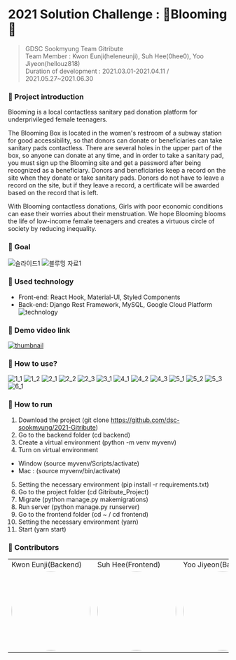 # 2021 Solution Challenge : 🌼Blooming🌼


> GDSC Sookmyung Team Gitribute <br />
> Team Member : Kwon Eunji(heleneunji), Suh Hee(0hee0), Yoo Jiyeon(hellouz818) <br />
> Duration of development : 2021.03.01-2021.04.11 / 2021.05.27~2021.06.30

### 🌼 Project introduction
Blooming is a local contactless sanitary pad donation platform for underprivileged female teenagers.

The Blooming Box is located in the women's restroom of a subway station for good accessibility, so that donors can donate or beneficiaries can take sanitary pads contactless.
There are several holes in the upper part of the box, so anyone can donate at any time, and in order to take a sanitary pad, you must sign up the Blooming site and get a password after being recognized as a beneficiary.
Donors and beneficiaries keep a record on the site when they donate or take sanitary pads.
Donors do not have to leave a record on the site, but if they leave a record, a certificate will be awarded based on the record that is left.

With Blooming contactless donations, Girls with poor economic conditions can ease their worries about their menstruation.
We hope Blooming blooms the life of low-income female teenagers and creates a virtuous circle of society by reducing inequality.

### 🌼 Goal
![슬라이드1](https://user-images.githubusercontent.com/49220095/123957903-5adc6c80-d9e7-11eb-8126-5650c823e562.PNG)
![블루밍 자료1](https://user-images.githubusercontent.com/49220095/123960673-89a81200-d9ea-11eb-8247-7f154c1fa6f3.png)


### 🌼 Used technology
 - Front-end: React Hook, Material-UI, Styled Components
 - Back-end: Django Rest Framework, MySQL, Google Cloud Platform
![technology](https://user-images.githubusercontent.com/49112482/123912431-fce46080-d9b7-11eb-948b-37ea97d93c19.jpeg)


### 🌼 Demo video link
[![thumbnail](https://user-images.githubusercontent.com/53266682/113233558-7a75d300-92da-11eb-995a-4c3f2f49e40b.png)](https://www.youtube.com/watch?v=_SYZ9VLt6eg)

### 🌼 How to use?
![1_1](https://user-images.githubusercontent.com/49112482/123909661-4a5ece80-d9b4-11eb-9bad-0f03d7d80ebf.png)
![1_2](https://user-images.githubusercontent.com/49112482/123909664-4af76500-d9b4-11eb-9604-3d041f5f9ff3.png)
![2_1](https://user-images.githubusercontent.com/49112482/123909668-4b8ffb80-d9b4-11eb-992a-2317a763bbd4.png)
![2_2](https://user-images.githubusercontent.com/49112482/123957792-2cf72800-d9e7-11eb-8d98-e095b1844453.png)
![2_3](https://user-images.githubusercontent.com/49112482/123909630-4632b100-d9b4-11eb-930b-29cd9da2e891.png)
![3_1](https://user-images.githubusercontent.com/49112482/123909635-4763de00-d9b4-11eb-9858-9f6fdcae50e4.png)
![4_1](https://user-images.githubusercontent.com/49112482/123909638-47fc7480-d9b4-11eb-9121-1e62d4bdf480.png)
![4_2](https://user-images.githubusercontent.com/49112482/123909642-48950b00-d9b4-11eb-97f7-cb96773b62f5.png)
![4_3](https://user-images.githubusercontent.com/49112482/123909646-48950b00-d9b4-11eb-8355-234d295b7d0a.png)
![5_1](https://user-images.githubusercontent.com/49112482/123909650-492da180-d9b4-11eb-9f2f-2b63b3e4bb60.png)
![5_2](https://user-images.githubusercontent.com/49112482/123910378-50a17a80-d9b5-11eb-9b8d-cc11cc9bc38e.png)
![5_3](https://user-images.githubusercontent.com/49112482/123909655-49c63800-d9b4-11eb-9567-5af06b149ec6.png)
![6_1](https://user-images.githubusercontent.com/49112482/123909658-4a5ece80-d9b4-11eb-8856-8ce397096183.png)


### 🌼 How to run
1. Download the project (git clone https://github.com/dsc-sookmyung/2021-Gitribute)
2. Go to the backend folder (cd backend)
3. Create a virtual environment (python -m venv myvenv)
4. Turn on virtual environment
 - Window (source myvenv/Scripts/activate)
 - Mac : (source myvenv/bin/activate)
5. Setting the necessary environment (pip install -r requirements.txt)
6. Go to the project folder (cd Gitribute_Project)
7. Migrate (python manage.py makemigrations)
8. Run server (python manage.py runserver)
9. Go to the frontend folder (cd ~ / cd frontend)
10. Setting the necessary environment (yarn)
11. Start (yarn start)

### 🌼 Contributors

<table>
  <tr>
    <td>Kwon Eunji(Backend)</td>
    <td>Suh Hee(Frontend)</td>
    <td>Yoo Jiyeon(Backend)</td>
  </tr>
  <tr>
    <td>
      <img style="border: 0px solid black !important; border-radius:50%;" src="https://cdn.discordapp.com/attachments/799631352483414070/826112917233336350/heleneunji.jpg" width="180px" height = "180px" />
   </td>
    <td>
     <img style="border: 0px solid black !important; border-radius:50%; " src="https://cdn.discordapp.com/attachments/799631352483414070/826112911197995075/0hee0.jpg" width="180px" height = "180px" />
   </td>
    <td>
     <img style="border: 0px solid black !important; border-radius:50%; " src="https://cdn.discordapp.com/attachments/799631352483414070/826112920442241024/hellouz818.png" width="180px" height = "180px" />
   </td>
  </tr>
</table>
